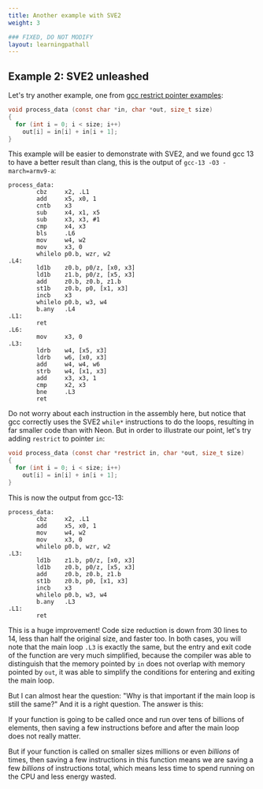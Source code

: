 ```yaml
---
title: Another example with SVE2
weight: 3

### FIXED, DO NOT MODIFY
layout: learningpathall
---
```


## Example 2: SVE2 unleashed

Let's try another example, one from [gcc restrict pointer examples](https://www.gnu.org/software/c-intro-and-ref/manual/html_node/restrict-Pointer-Example.html):

```C
void process_data (const char *in, char *out, size_t size)
{
  for (int i = 0; i < size; i++)
    out[i] = in[i] + in[i + 1];
}
```

This example will be easier to demonstrate with SVE2, and we found gcc 13 to have a better result than clang, this is the output of `gcc-13 -O3 -march=armv9-a`:

```
process_data:
        cbz     x2, .L1
        add     x5, x0, 1
        cntb    x3
        sub     x4, x1, x5
        sub     x3, x3, #1
        cmp     x4, x3
        bls     .L6
        mov     w4, w2
        mov     x3, 0
        whilelo p0.b, wzr, w2
.L4:
        ld1b    z0.b, p0/z, [x0, x3]
        ld1b    z1.b, p0/z, [x5, x3]
        add     z0.b, z0.b, z1.b
        st1b    z0.b, p0, [x1, x3]
        incb    x3
        whilelo p0.b, w3, w4
        b.any   .L4
.L1:
        ret
.L6:
        mov     x3, 0
.L3:
        ldrb    w4, [x5, x3]
        ldrb    w6, [x0, x3]
        add     w4, w4, w6
        strb    w4, [x1, x3]
        add     x3, x3, 1
        cmp     x2, x3
        bne     .L3
        ret
```

Do not worry about each instruction in the assembly here, but notice that gcc correctly uses the SVE2 `while*` instructions to do the loops, resulting in far smaller code than with Neon. But in order to illustrate our point, let's try adding `restrict` to pointer `in`:

```C
void process_data (const char *restrict in, char *out, size_t size)
{
  for (int i = 0; i < size; i++)
    out[i] = in[i] + in[i + 1];
}
```

This is now the output from gcc-13:
```
process_data:
        cbz     x2, .L1
        add     x5, x0, 1
        mov     w4, w2
        mov     x3, 0
        whilelo p0.b, wzr, w2
.L3:
        ld1b    z1.b, p0/z, [x0, x3]
        ld1b    z0.b, p0/z, [x5, x3]
        add     z0.b, z0.b, z1.b
        st1b    z0.b, p0, [x1, x3]
        incb    x3
        whilelo p0.b, w3, w4
        b.any   .L3
.L1:
        ret
```

This is a huge improvement! Code size reduction is down from 30 lines to 14, less than half the original size, and faster too. In both cases, you will note that the main loop `.L3` is exactly the same, but the entry and exit code of the function are very much simplified, because the compiler was able to distinguish that the memory pointed by `in` does not overlap with memory pointed by `out`, it was able to simplify the conditions for entering and exiting the main loop.

But I can almost hear the question: "Why is that important if the main loop is still the same?"
And it is a right question. The answer is this: 

If your function is going to be called once and run over tens of billions of elements, then saving a few instructions before and after the main loop does not really matter.

But if your function is called on smaller sizes millions or even *billions* of times, then saving a few instructions in this function means we are saving a few *billions* of instructions total, which means less time to spend running on the CPU and less energy wasted.
